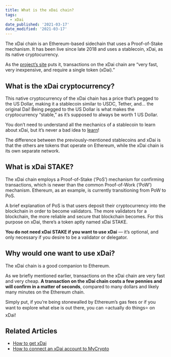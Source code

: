 ```yaml
---
title: What is the xDai chain?
tags:
  - xDai
date_published: '2021-03-17'
date_modified: '2021-03-17'
---
```


The xDai chain is an Ethereum-based sidechain that uses a Proof-of-Stake mechanism. It has been live since late 2018 and uses a stablecoin, xDai, as its native cryptocurrency.

As the [project’s site](https://www.xdaichain.com/about-xdai/faqs/xdai-chain-basics#why-xdai) puts it, transactions on the xDai chain are “very fast, very inexpensive, and require a single token (xDai).”

## What is the xDai cryptocurrency?

This native cryptocurrency of the xDai chain has a price that’s pegged to the US Dollar, making it a stablecoin similar to USDC, Tether, and… the original Dai! Being pegged to the US Dollar is what makes the cryptocurrency “stable,” as it’s supposed to always be worth 1 US Dollar.

You don’t need to understand all the mechanics of a stablecoin to learn about xDai, but it’s never a bad idea to [learn](https://medium.com/mycrypto/what-is-dai-and-how-does-it-work-742d09ba25d6)!

The difference between the previously-mentioned stablecoins and xDai is that the others are tokens that operate on Ethereum, while the xDai chain is its own separate network.

## What is xDai STAKE?

The xDai chain employs a Proof-of-Stake (‘PoS’) mechanism for confirming transactions, which is newer than the common Proof-of-Work (‘PoW’) mechanism. Ethereum, as an example, is currently transitioning from PoW to PoS.

A brief explanation of PoS is that users deposit their cryptocurrency into the blockchain in order to become validators. The more validators for a blockchain, the more reliable and secure that blockchain becomes. For this purpose on xDai, there’s a token aptly named xDai STAKE.

**You do not need xDai STAKE if you want to use xDai** — it’s optional, and only necessary if you desire to be a validator or delegator.

## Why would one want to use xDai?

The xDai chain is a good companion to Ethereum.

As we briefly mentioned earlier, transactions on the xDai chain are very fast and very cheap. **A transaction on the xDai chain costs a few pennies and will confirm in a matter of seconds**, compared to many dollars and likely many minutes on the Ethereum chain.

Simply put, if you’re being stonewalled by Ethereum’s gas fees or if you want to explore what else is out there, you can ⭐actually do things⭐ on xDai!

## Related Articles

- [How to get xDai](/general-knowledge/scaling/how-to-get-xdai)
- [How to connect an xDai account to MyCrypto](/general-knowledge/scaling/how-to-connect-an-xdai-account-to-mycrypto)
